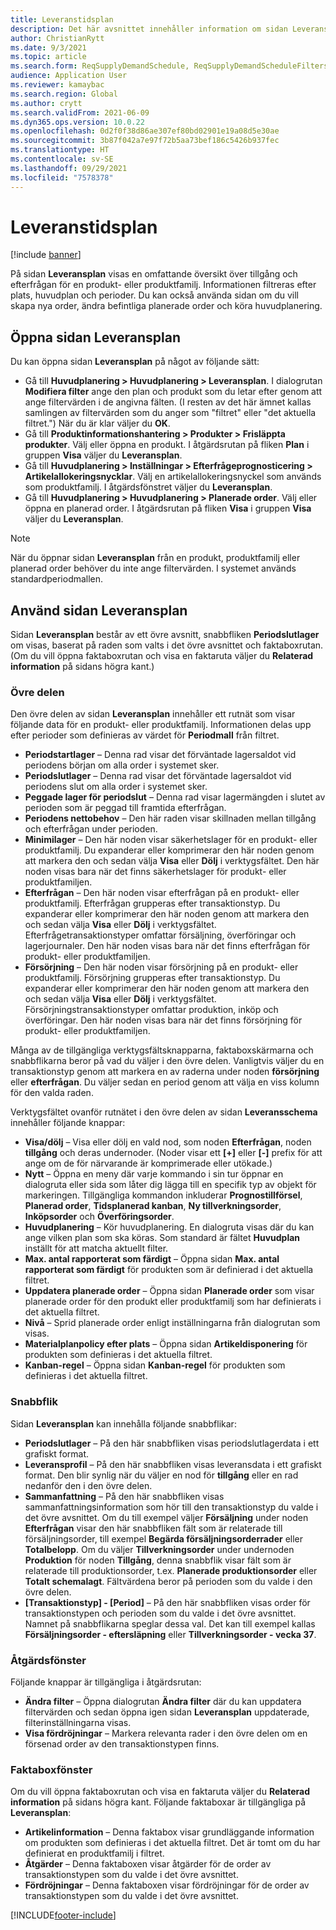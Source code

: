 ```yaml
---
title: Leveranstidsplan
description: Det här avsnittet innehåller information om sidan Leveranstidsplan och dess funktioner.
author: ChristianRytt
ms.date: 9/3/2021
ms.topic: article
ms.search.form: ReqSupplyDemandSchedule, ReqSupplyDemandScheduleFilters, ReqSupplyDemandItemDetails, ReqTransFuturesActionsPart, ReqSupplyDemandOverviewLegendPart
audience: Application User
ms.reviewer: kamaybac
ms.search.region: Global
ms.author: crytt
ms.search.validFrom: 2021-06-09
ms.dyn365.ops.version: 10.0.22
ms.openlocfilehash: 0d2f0f38d86ae307ef80bd02901e19a08d5e30ae
ms.sourcegitcommit: 3b87f042a7e97f72b5aa73bef186c5426b937fec
ms.translationtype: HT
ms.contentlocale: sv-SE
ms.lasthandoff: 09/29/2021
ms.locfileid: "7578378"
---
```

# <a name="supply-schedule"></a>Leveranstidsplan

[!include [banner](../includes/banner.md)]

På sidan **Leveransplan** visas en omfattande översikt över tillgång och efterfrågan för en produkt- eller produktfamilj. Informationen filtreras efter plats, huvudplan och perioder. Du kan också använda sidan om du vill skapa nya order, ändra befintliga planerade order och köra huvudplanering.

## <a name="open-the-supply-schedule-page"></a>Öppna sidan Leveransplan

Du kan öppna sidan **Leveransplan** på något av följande sätt:

- Gå till **Huvudplanering \> Huvudplanering \> Leveransplan**. I dialogrutan **Modifiera filter** ange den plan och produkt som du letar efter genom att ange filtervärden i de angivna fälten.  (I resten av det här ämnet kallas samlingen av filtervärden som du anger som "filtret" eller "det aktuella filtret.") När du är klar väljer du **OK**.
- Gå till **Produktinformationshantering \> Produkter \> Frisläppta produkter**. Välj eller öppna en produkt. I åtgärdsrutan på fliken **Plan** i gruppen **Visa** väljer du **Leveransplan**.
- Gå till **Huvudplanering \> Inställningar \> Efterfrågeprognosticering \> Artikelallokeringsnycklar**. Välj en artikelallokeringsnyckel som används som produktfamilj. I åtgärdsfönstret väljer du **Leveransplan**.
- Gå till **Huvudplanering \> Huvudplanering \> Planerade order**. Välj eller öppna en planerad order. I åtgärdsrutan på fliken **Visa** i gruppen **Visa** väljer du **Leveransplan**.

> [!NOTE]
> När du öppnar sidan **Leveransplan** från en produkt, produktfamilj eller planerad order behöver du inte ange filtervärden. I systemet används standardperiodmallen.

## <a name="use-the-supply-schedule-page"></a>Använd sidan Leveransplan

Sidan **Leveransplan** består av ett övre avsnitt, snabbfliken **Periodslutlager** om visas, baserat på raden som valts i det övre avsnittet och faktaboxrutan. (Om du vill öppna faktaboxrutan och visa en faktaruta väljer du **Relaterad information** på sidans högra kant.)

### <a name="upper-section"></a>Övre delen

Den övre delen av sidan **Leveransplan** innehåller ett rutnät som visar följande data för en produkt- eller produktfamilj. Informationen delas upp efter perioder som definieras av värdet för **Periodmall** från filtret.

- **Periodstartlager** – Denna rad visar det förväntade lagersaldot vid periodens början om alla order i systemet sker.
- **Periodslutlager** – Denna rad visar det förväntade lagersaldot vid periodens slut om alla order i systemet sker.
- **Peggade lager för periodslut** – Denna rad visar lagermängden i slutet av perioden som är peggad till framtida efterfrågan.
- **Periodens nettobehov** – Den här raden visar skillnaden mellan tillgång och efterfrågan under perioden.
- **Minimilager** – Den här noden visar säkerhetslager för en produkt- eller produktfamilj. Du expanderar eller komprimerar den här noden genom att markera den och sedan välja **Visa** eller **Dölj** i verktygsfältet. Den här noden visas bara när det finns säkerhetslager för produkt- eller produktfamiljen.
- **Efterfrågan** – Den här noden visar efterfrågan på en produkt- eller produktfamilj. Efterfrågan grupperas efter transaktionstyp. Du expanderar eller komprimerar den här noden genom att markera den och sedan välja **Visa** eller **Dölj** i verktygsfältet. Efterfrågetransaktionstyper omfattar försäljning, överföringar och lagerjournaler. Den här noden visas bara när det finns efterfrågan för produkt- eller produktfamiljen.
- **Försörjning** – Den här noden visar försörjning på en produkt- eller produktfamilj. Försörjning grupperas efter transaktionstyp. Du expanderar eller komprimerar den här noden genom att markera den och sedan välja **Visa** eller **Dölj** i verktygsfältet. Försörjningstransaktionstyper omfattar produktion, inköp och överföringar. Den här noden visas bara när det finns försörjning för produkt- eller produktfamiljen.

Många av de tillgängliga verktygsfältsknapparna, faktaboxskärmarna och snabbflikarna beror på vad du väljer i den övre delen. Vanligtvis väljer du en transaktionstyp genom att markera en av raderna under noden **försörjning** eller **efterfrågan**. Du väljer sedan en period genom att välja en viss kolumn för den valda raden.

Verktygsfältet ovanför rutnätet i den övre delen av sidan **Leveransschema** innehåller följande knappar:

- **Visa/dölj** – Visa eller dölj en vald nod, som noden **Efterfrågan**, noden **tillgång** och deras undernoder. (Noder visar ett **\[+\]** eller **\[-\]** prefix för att ange om de för närvarande är komprimerade eller utökade.)
- **Nytt** – Öppna en meny där varje kommando i sin tur öppnar en dialogruta eller sida som låter dig lägga till en specifik typ av objekt för markeringen. Tillgängliga kommandon inkluderar **Prognostillförsel**, **Planerad order**, **Tidsplanerad kanban**, **Ny tillverkningsorder**, **Inköpsorder** och **Överföringsorder**.
- **Huvudplanering** – Kör huvudplanering. En dialogruta visas där du kan ange vilken plan som ska köras. Som standard är fältet **Huvudplan** inställt för att matcha aktuellt filter.
- **Max. antal rapporterat som färdigt** – Öppna sidan **Max. antal rapporterat som färdigt** för produkten som är definierad i det aktuella filtret.
- **Uppdatera planerade order** – Öppna sidan **Planerade order** som visar planerade order för den produkt eller produktfamilj som har definierats i det aktuella filtret.
- **Nivå** – Sprid planerade order enligt inställningarna från dialogrutan som visas.
- **Materialplanpolicy efter plats** – Öppna sidan **Artikeldisponering** för produkten som definieras i det aktuella filtret.
- **Kanban-regel** – Öppna sidan **Kanban-regel** för produkten som definieras i det aktuella filtret.

### <a name="fasttabs"></a>Snabbflik

Sidan **Leveransplan** kan innehålla följande snabbflikar:

- **Periodslutlager** – På den här snabbfliken visas periodslutlagerdata i ett grafiskt format.
- **Leveransprofil** – På den här snabbfliken visas leveransdata i ett grafiskt format. Den blir synlig när du väljer en nod för **tillgång** eller en rad nedanför den i den övre delen.
- **Sammanfattning** – På den här snabbfliken visas sammanfattningsinformation som hör till den transaktionstyp du valde i det övre avsnittet. Om du till exempel väljer **Försäljning** under noden **Efterfrågan** visar den här snabbfliken fält som är relaterade till försäljningsorder, till exempel **Begärda försäljningsorderrader** eller **Totalbelopp**. Om du väljer **Tillverkningsorder** under undernoden **Produktion** för noden **Tillgång**, denna snabbflik visar fält som är relaterade till produktionsorder, t.ex. **Planerade produktionsorder** eller **Totalt schemalagt**. Fältvärdena beror på perioden som du valde i den övre delen. 
- **\[Transaktionstyp\] - \[Period\]** – På den här snabbfliken visas order för transaktionstypen och perioden som du valde i det övre avsnittet. Namnet på snabbflikarna speglar dessa val. Det kan till exempel kallas **Försäljningsorder - eftersläpning** eller **Tillverkningsorder - vecka 37**.

### <a name="action-pane"></a>Åtgärdsfönster

Följande knappar är tillgängliga i åtgärdsrutan:

- **Ändra filter** – Öppna dialogrutan **Ändra filter** där du kan uppdatera filtervärden och sedan öppna igen sidan **Leveransplan** uppdaterade, filterinställningarna visas.
- **Visa fördröjningar** – Markera relevanta rader i den övre delen om en försenad order av den transaktionstypen finns.

### <a name="factbox-pane"></a>Faktaboxfönster

Om du vill öppna faktaboxrutan och visa en faktaruta väljer du **Relaterad information** på sidans högra kant. Följande faktaboxar är tillgängliga på **Leveransplan**:

- **Artikelinformation** – Denna faktabox visar grundläggande information om produkten som definieras i det aktuella filtret. Det är tomt om du har definierat en produktfamilj i filtret.
- **Åtgärder** – Denna faktaboxen visar åtgärder för de order av transaktionstypen som du valde i det övre avsnittet.
- **Fördröjningar** – Denna faktaboxen visar fördröjningar för de order av transaktionstypen som du valde i det övre avsnittet.

[!INCLUDE[footer-include](../../includes/footer-banner.md)]
